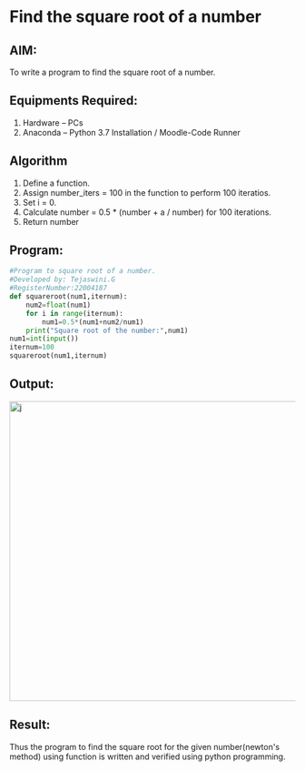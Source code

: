 # Find the square root of a number

## AIM:
To write a program to find the square root of a number.

## Equipments Required:
1. Hardware – PCs
2. Anaconda – Python 3.7 Installation / Moodle-Code Runner

## Algorithm
1. Define a function.
2. Assign number_iters = 100 in the function to perform 100 iteratios.
3. Set i = 0.
4. Calculate  number = 0.5 * (number + a / number) for 100 iterations.
5. Return number

## Program:
```python
#Program to square root of a number.
#Developed by: Tejaswini.G
#RegisterNumber:22004187
def squareroot(num1,iternum):
    num2=float(num1)
    for i in range(iternum):
        num1=0.5*(num1+num2/num1)
    print("Square root of the number:",num1)
num1=int(input())
iternum=100
squareroot(num1,iternum)
```

## Output:
<img width="527" alt="j" src="https://user-images.githubusercontent.com/121222763/214488686-f2817c35-2f05-49ed-bed1-f9034d6e296d.png">



## Result:
Thus the program to find the square root for the given number(newton's method) using function is written and verified using python programming.
